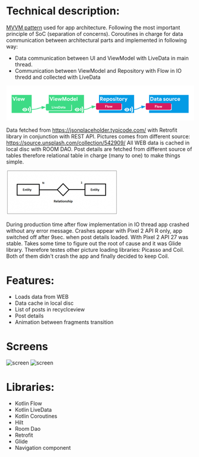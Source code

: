 # Technical description:
[MVVM pattern](https://developer.android.com/jetpack/guide#overview) used for app architecture. Following the most important principle of SoC (separation of concerns).
Coroutines in charge for data communication between architectural parts and implemented in following way:
 - Data communication between UI and ViewModel with LiveData in main thread. 
 - Communication between ViewModel and Repository with Flow in IO thredd and collected with LiveData
 
![screen](livedata_with_coroutines_and_flow_SMALL.png)

Data fetched from https://jsonplaceholder.typicode.com/ with Retrofit library in conjunction with REST API. Pictures comes from different source: https://source.unsplash.com/collection/542909/
All WEB data is cached in local disc with ROOM DAO. Post details are fetched from different source of tables therefore relational table in charge (many to one) to make things simple.

![screen](sql_many_to_one_relationships_SMALL.png)

During production time after flow implementation in IO thread app crashed without any error message. Crashes appear with Pixel 2 API R only, app switched off after 9sec. when post details loaded. With Pixel 2 API 27 was stable. Takes some time to figure out the root of cause and it was Glide library. Therefore testes other picture loading libraries: Picasso and Coil. Both of them didn't crash the app and finally  decided  to keep Coil.


# Features:
*	Loads data from WEB
*	Data cache in local disc
*	List of posts in recyclceview
*	Post details
*	Animation between fragments transition

# Screens
![screen]()
![screen]()

# Libraries:
*	Kotlin Flow
*	Kotlin LiveData
*	Kotlin Coroutines
*	Hilt
*	Room Dao
*	Retrofit
*	Glide
*	Navigation component
